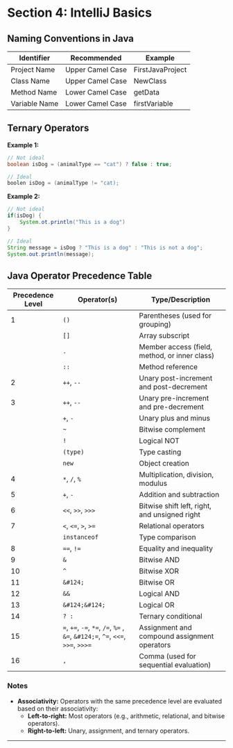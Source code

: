 # Section 4: IntelliJ Basics

## Naming Conventions in Java

| Identifier    | Recommended      | Example          |
|---------------|------------------|------------------|
| Project Name  | Upper Camel Case | FirstJavaProject |
| Class Name    | Upper Camel Case | NewClass         |
| Method Name   | Lower Camel Case | getData          |
| Variable Name | Lower Camel Case | firstVariable    |

## Ternary Operators
**Example 1:**
```java
// Not ideal
boolean isDog = (animalType == "cat") ? false : true;

// Ideal
boolen isDog = (animalType != "cat);
```
**Example 2:**
```java
// Not ideal
if(isDog) {
	System.ot.println("This is a dog")
}

// Ideal
String message = isDog ? "This is a dog" : "This is not a dog";
System.out.println(message);
```

## Java Operator Precedence Table

| Precedence Level | Operator(s)               | Type/Description                                    |
|-------------------|---------------------------|----------------------------------------------------|
| 1                 | `()`                     | Parentheses (used for grouping)                   |
|                   | `[]`                     | Array subscript                                   |
|                   | `.`                      | Member access (field, method, or inner class)     |
|                   | `::`                     | Method reference                                  |
| 2                 | `++`, `--`               | Unary post-increment and post-decrement           |
| 3                 | `++`, `--`               | Unary pre-increment and pre-decrement             |
|                   | `+`, `-`                 | Unary plus and minus                              |
|                   | `~`                      | Bitwise complement                                |
|                   | `!`                      | Logical NOT                                       |
|                   | `(type)`                 | Type casting                                      |
|                   | `new`                    | Object creation                                   |
| 4                 | `*`, `/`, `%`            | Multiplication, division, modulus                |
| 5                 | `+`, `-`                 | Addition and subtraction                          |
| 6                 | `<<`, `>>`, `>>>`        | Bitwise shift left, right, and unsigned right     |
| 7                 | `<`, `<=`, `>`, `>=`     | Relational operators                              |
|                   | `instanceof`             | Type comparison                                   |
| 8                 | `==`, `!=`               | Equality and inequality                           |
| 9                 | `&`                      | Bitwise AND                                       |
| 10                | `^`                      | Bitwise XOR                                       |
| 11                | `&#124;`                 | Bitwise OR                                        |
| 12                | `&&`                     | Logical AND                                       |
| 13                | `&#124;&#124;`           | Logical OR                                        |
| 14                | `? :`                    | Ternary conditional                               |
| 15                | `=`, `+=`, `-=`, `*=`, `/=`, `%=` , `&=`, `&#124;=`, `^=`, `<<=`, `>>=`, `>>>=` | Assignment and compound assignment operators |
| 16                | `,`                      | Comma (used for sequential evaluation)            |

### Notes
- **Associativity:** Operators with the same precedence level are evaluated based on their associativity:
    - **Left-to-right:** Most operators (e.g., arithmetic, relational, and bitwise operators).
    - **Right-to-left:** Unary, assignment, and ternary operators.

---

